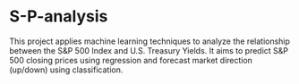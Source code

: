 # S-P-analysis
This project applies machine learning techniques to analyze the relationship between the S&amp;P 500 Index and U.S. Treasury Yields. It aims to predict S&amp;P 500 closing prices using regression and forecast market direction (up/down) using classification.
